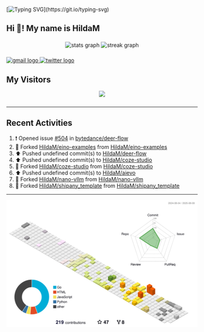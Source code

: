 [![Typing SVG](https://readme-typing-svg.herokuapp.com?size=50&duration=5000&color=8C43EA&vCenter=true&width=2000&height=70&lines=开拓视野,+冲破艰险,+洞悉所有,+贴近生活,+寻找真爱,+感受彼此;这就是人生的目的.)](https://git.io/typing-svg)


<h2 align="left">Hi 👋! My name is HildaM</h2>

###

<div align="center">
  <img src="https://github-readme-stats.vercel.app/api?username=HildaM&hide_title=false&hide_rank=false&show_icons=true&include_all_commits=true&count_private=true&disable_animations=false&theme=dracula&locale=en&hide_border=false" height="150" alt="stats graph"  />
  <img src="https://streak-stats.demolab.com?user=HildaM&locale=en&mode=daily&theme=dracula&hide_border=false&border_radius=5" height="150" alt="streak graph"  />
</div>


###

<div align="left">
  <a href="zhao163frozen@gmail.com" target="_blank">
    <img src="https://img.shields.io/static/v1?message=Gmail&logo=gmail&label=&color=D14836&logoColor=white&labelColor=&style=for-the-badge" height="35" alt="gmail logo"  />
  </a>
  <a href="https://x.com/_Albert_Bob" target="_blank">
    <img src="https://img.shields.io/static/v1?message=Twitter&logo=twitter&label=&color=1DA1F2&logoColor=white&labelColor=&style=for-the-badge" height="35" alt="twitter logo"  />
  </a>
</div>


## My Visitors

<div align="center">
  <img src="https://profile-counter.glitch.me/HildaM/count.svg?"  />
</div>

###


---

## Recent Activities


<!--RECENT_ACTIVITY:start-->
1. ❗️ Opened issue [#504](https://github.com/bytedance/deer-flow/issues/504) in [bytedance/deer-flow](https://github.com/bytedance/deer-flow)<br>
2. 🔱 Forked [HildaM/eino-examples](https://github.com/HildaM/eino-examples) from [HildaM/eino-examples](https://github.com/HildaM/eino-examples)<br>
3. ⬆️ Pushed undefined commit(s) to [HildaM/deer-flow](https://github.com/HildaM/deer-flow)<br>
4. ⬆️ Pushed undefined commit(s) to [HildaM/coze-studio](https://github.com/HildaM/coze-studio)<br>
5. 🔱 Forked [HildaM/coze-studio](https://github.com/HildaM/coze-studio) from [HildaM/coze-studio](https://github.com/HildaM/coze-studio)<br>
6. ⬆️ Pushed undefined commit(s) to [HildaM/aievo](https://github.com/HildaM/aievo)<br>
7. 🔱 Forked [HildaM/nano-vllm](https://github.com/HildaM/nano-vllm) from [HildaM/nano-vllm](https://github.com/HildaM/nano-vllm)<br>
8. 🔱 Forked [HildaM/shipany_template](https://github.com/HildaM/shipany_template) from [HildaM/shipany_template](https://github.com/HildaM/shipany_template)<br>
<!--RECENT_ACTIVITY:end-->

---


![](./profile-3d-contrib/profile-south-season-animate.svg)
